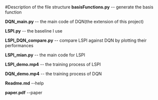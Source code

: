#Description of the  file structure
**basisFunctions.py**  -- generate the basis function

**DQN_main.py** -- the main code of DQN(the extension of this project)

**LSPI.py** -- the baseline I use

**LSPI_DQN_compare.py** -- compare LSPI against DQN by plotting their performances

**LSPI_mian.py** -- the main code for LSPI

**LSPI_demo.mp4** -- the training process of LSPI

**DQN_demo.mp4** -- the training process of DQN

**Readme.md** --help

**paper.pdf** --paper